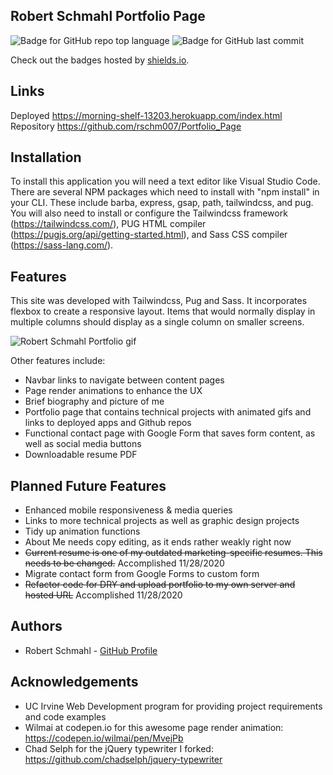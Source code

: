 Robert Schmahl Portfolio Page
-----------------------------
![Badge for GitHub repo top language](https://img.shields.io/github/languages/top/rschm007/Portfolio_Page?style=flat&logo=appveyor) ![Badge for GitHub last commit](https://img.shields.io/github/last-commit/rschm007/Portfolio_Page?style=flat&logo=appveyor)
  
Check out the badges hosted by [shields.io](https://shields.io/).

Links
-----------------------------
Deployed <a href="https://morning-shelf-13203.herokuapp.com/index.html">https://morning-shelf-13203.herokuapp.com/index.html</a>
<br>
Repository <a href="https://github.com/rschm007/Portfolio_Page">https://github.com/rschm007/Portfolio_Page</a>

Installation
-----------------------------

To install this application you will need a text editor like Visual Studio Code. There are several NPM packages which need to install with "npm install" in your CLI. These include barba, express, gsap, path, tailwindcss, and pug. You will also need to install or configure the Tailwindcss framework (https://tailwindcss.com/), PUG HTML compiler (https://pugjs.org/api/getting-started.html), and Sass CSS compiler (https://sass-lang.com/).


Features
-----------------------------
This site was developed with Tailwindcss, Pug and Sass. It incorporates flexbox to create a responsive layout. Items that would normally display in multiple columns should display as a single column on smaller screens.

<img src="https://raw.githubusercontent.com/rschm007/Portfolio_Page/master/assets/imgs/portfolio_gif-1.gif" alt="Robert Schmahl Portfolio gif" style="max-width:100%;">

Other features include:
<ul>
  <li>Navbar links to navigate between content pages</li>
  <li>Page render animations to enhance the UX</li>
  <li>Brief biography and picture of me</li>
  <li>Portfolio page that contains technical projects with animated gifs and links to deployed apps and Github repos</li>
  <li>Functional contact page with Google Form that saves form content, as well as social media buttons</li>
  <li>Downloadable resume PDF</li>
</ul>

Planned Future Features
-----------------------------
<ul>
  <li>Enhanced mobile responsiveness & media queries</li>
  <li>Links to more technical projects as well as graphic design projects</li>
  <li>Tidy up animation functions</li>
  <li>About Me needs copy editing, as it ends rather weakly right now</li>
  <li><strike>Current resume is one of my outdated marketing-specific resumes. This needs to be changed.</strike> Accomplished 11/28/2020</li>
  <li>Migrate contact form from Google Forms to custom form</li>
  <li><strike>Refactor code for DRY and upload portfolio to my own server and hosted URL</strike> Accomplished 11/28/2020</li>
</ul>

Authors
-----------------------------
<ul>
  <li>Robert Schmahl - <a href="https://github.com/rschm007">GitHub Profile</a></li>
</ul>

Acknowledgements
-----------------------------
<ul>
  <li>UC Irvine Web Development program for providing project requirements and code examples</li>
  <li>Wilmai at codepen.io for this awesome page render animation: <a href="https://codepen.io/wilmai/pen/MvejPb">https://codepen.io/wilmai/pen/MvejPb</a></li>
  <li>Chad Selph for the jQuery typewriter I forked: <a href="https://github.com/chadselph/jquery-typewriter">https://github.com/chadselph/jquery-typewriter</a></li>
</ul>

